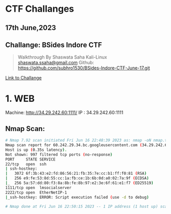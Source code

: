 #   CTF Challanges
##  17th June,2023
##  Challange:  BSides Indore CTF

>   Walkthrough
>   By Shaswata Saha
>   Kali-Linux
>   shaswata.ssaha@gmail.com
>   Github: https://github.com/subhro1530/BSides-Indore-CTF-June-17.git

[Link to Challange](http://ctf.bsidesindore.in/challenges)

#   1.  WEB

Machine: http://34.29.242.60:1111/
IP  :   34.29.242.60:1111

##  Nmap Scan:
```bash
# Nmap 7.92 scan initiated Fri Jun 16 22:48:39 2023 as: nmap -oN nmap.txt -oC -sC -Pn 34.29.242.60
Nmap scan report for 60.242.29.34.bc.googleusercontent.com (34.29.242.60)
Host is up (0.35s latency).
Not shown: 997 filtered tcp ports (no-response)
PORT     STATE SERVICE
22/tcp   open  ssh
| ssh-hostkey: 
|   3072 6f:3b:43:e2:fd:86:56:21:fb:35:7e:cc:b1:ff:f0:81 (RSA)
|   256 e9:fe:53:8d:55:cc:1a:fb:ce:1b:6b:0d:a0:02:7a:9f (ECDSA)
|_  256 5a:57:dd:80:f3:8a:8b:fe:8b:97:e2:3e:6f:61:e1:f7 (ED25519)
1111/tcp open  lmsocialserver
2222/tcp open  EtherNetIP-1
|_ssh-hostkey: ERROR: Script execution failed (use -d to debug)

# Nmap done at Fri Jun 16 22:50:15 2023 -- 1 IP address (1 host up) scanned in 96.42 seconds

```

